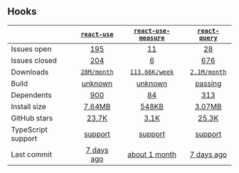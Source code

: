 ## Hooks
|   | [`react-use`][b0] | [`react-use-measure`][r0] | [`react-query`][n0] |
|---|:---:|:---:|:----:|
| Issues open           | [195][IO1] | [11][IO2] | [28][IO3] |
| Issues closed         | [204][IC1] | [6][IC2] | [676][IC3] |
| Downloads             | [`28M/month`][DL1] | [`113.66K/week`][DL2] | [`2.1M/month`][DL3] |
| Build                 | [unknown][bd1] | [unknown][bd2] | [passing][bd3] |
| Dependents            | [900][dep1] | [84][dep2] | [313][dep3] |
| Install size          | [7.64MB][IS1] | [548KB][IS2] | [3.07MB][IS3] |
| GitHub stars          | [23.7K][stars1] | [3.1K][stars2] | [25.3K][stars3] |
| TypeScript support    | [support][TS1] | [support][TS2] | [support][TS3] |
| Last commit           | [7 days ago][commits1] | [about 1 month][commits2] | [7 days ago][commits3] |

[b0]: https://github.com/streamich/react-use
[r0]: https://github.com/pmndrs/react-use-measure
[n0]: https://github.com/tannerlinsley/react-query

[IO1]: https://github.com/streamich/react-use/issues
[IO2]: https://github.com/pmndrs/react-use-measure/issues
[IO3]: https://github.com/tannerlinsley/react-query/issues
[IC1]: https://github.com/streamich/react-use/issues
[IC2]: https://github.com/pmndrs/react-use-measure/issues
[IC3]: https://github.com/tannerlinsley/react-query/issues

[DL1]: https://www.npmjs.com/package/react-use
[DL2]: https://www.npmjs.com/package/react-use-measure
[DL3]: https://www.npmjs.com/package/react-query

[cover2]: https://coveralls.io/github/securingsincity/react-ace

[bd1]: https://travis-ci.org/github/streamich/react-use
[bd2]: https://travis-ci.org/github/pmndrs/react-use-measure
[bd3]: https://travis-ci.org/github/tannerlinsley/react-query

[bug1]: https://github.com/react-grid-layout/react-grid-layout/issues
[bug2]: https://github.com/angular/flex-layout/issues?page=1&q=is%3Aissue+is%3Aopen
[bug3]: https://github.com/jbaysolutions/vue-grid-layout/issues

[dep1]: https://www.npmjs.com/package/react-use
[dep2]: https://www.npmjs.com/package/react-use-measure
[dep3]: https://www.npmjs.com/package/react-query

[IS1]: https://packagephobia.com/result?p=react-use
[IS2]: https://packagephobia.com/result?p=react-use-measure
[IS3]: https://packagephobia.com/result?p=react-query

[stars1]: https://github.com/streamich/react-use/stargazers
[stars2]: https://github.com/securingsincity/react-ace/stargazers
[stars3]: https://github.com/microsoft/monaco-editor/stargazers

[TS1]: https://www.npmjs.com/package/@types/codemirror
[TS2]: https://github.com/securingsincity/react-ace/search?l=typescript
[TS3]: https://github.com/microsoft/monaco-editor/search?l=typescript

[commits1]: https://github.com/codemirror/CodeMirror/commits
[commits2]: https://github.com/securingsincity/react-ace/commits
[commits3]: https://github.com/microsoft/monaco-editor/commits




